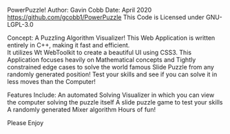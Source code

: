 PowerPuzzle!
Author: Gavin Cobb
Date: April 2020
https://github.com/gcobb1/PowerPuzzle
This Code is Licensed under GNU-LGPL-3.0

Concept:
A Puzzling Algorithm Visualizer! 
This Web Application is written entirely in C++, making it fast and efficient.  
It utilizes Wt WebToolkit to create a beautiful UI using CSS3. 
This Application focuses heavily on Mathematical concepts and Tightly constrained edge cases to solve the world famous Slide Puzzle from any randomly generated position! 
Test your skills and see if you can solve it in less moves than the Computer!

Features Include: An automated Solving Visualizer in which you can view the computer solving the puzzle itself
                  A slide puzzle game to test your skills
                  A randomly generated Mixer algorithm
                  Hours of fun!
                  
Please Enjoy

